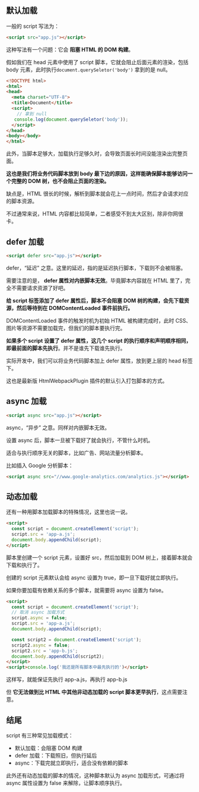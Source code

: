 ## 默认加载

一般的 script 写法为：

```html
<script src="app.js"></script>
```

这种写法有一个问题：它会 **阻塞 HTML 的 DOM 构建**。

假如我们在 head 元素中使用了 script 脚本，它就会阻止后面元素的渲染，包括 body 元素，此时执行`document.querySeletor('body')` 拿到的是 null。

```html
<!DOCTYPE html>
<html>
<head>
  <meta charset="UTF-8">
  <title>Document</title>
  <script>
    // 拿到 null
   console.log(document.querySeletor('body'));
  </script>
</head>
<body></body>
</html>
```

此外，当脚本足够大，加载执行足够久时，会导致页面长时间没能渲染出完整页面。

**这也是我们将业务代码脚本放到 body 最下边的原因，这样能确保脚本能够访问一个完整的 DOM 树，也不会阻止页面的渲染。**

缺点是，HTML 很长的时候，解析到脚本就会花上一点时间，然后才会请求对应的脚本资源。

不过通常来说，HTML 内容都比较简单，二者感受不到太大区别，除非你网很卡。

## defer 加载

```html
<script defer src="app.js"></script>
```

defer，“延迟” 之意。这里的延迟，指的是延迟执行脚本，下载则不会被阻塞。

需要注意的是， **defer 属性对内嵌脚本无效**。毕竟脚本内容就在 HTML 里了，完全不需要请求资源了好吧。

**给 script 标签添加了 defer 属性后，脚本不会阻塞 DOM 树的构建，会先下载资源，然后等待到在 DOMContentLoaded 事件前执行。**

DOMContentLoaded 事件的触发时机为初始 HTML 被构建完成时，此时 CSS、图片等资源不需要加载完，但我们的脚本要执行完。

**如果多个 script 设置了 defer 属性，这几个 script 的执行顺序和声明顺序相同，即最前面的脚本先执行**。并不是谁先下载谁先执行。

实际开发中，我们可以将业务代码脚本加上 defer 属性，放到更上层的 head 标签下。

这也是最新版 HtmlWebpackPlugin 插件的默认引入打包脚本的方式。

## async 加载

```html
<script async src="app.js"></script>
```

async，“异步” 之意。同样对内嵌脚本无效。

设置 async  后，脚本一旦被下载好了就会执行，不管什么时机。

适合与执行顺序无关的脚本，比如广告、网站流量分析脚本。

比如插入 Google 分析脚本：

```html
<script async src="//www.google-analytics.com/analytics.js"></script>
```

## 动态加载

还有一种用脚本加载脚本的特殊情况，这里也说一说。

```html
<script>
  const script = document.createElement('script');
  script.src = 'app-a.js';
  document.body.appendChild(script);
</script>
```

脚本里创建一个 script 元素，设置好 src，然后加载到 DOM 树上，接着脚本就会下载和执行了。

创建的 script 元素默认会给 async 设置为 true，即一旦下载好就立即执行。

如果你要加载有依赖关系的多个脚本，就需要将 async 设置为 false。

```html
<script>
  const script = document.createElement('script');
  // 取消 async 加载方式
  script.async = false;
  script.src = 'app-a.js';
  document.body.appendChild(script);

  const script2 = document.createElement('script');
  script2.async = false;
  script2.src = 'app-b.js';
  document.body.appendChild(script2);
</script>
<script>console.log('我还是所有脚本中最先执行的')</script>
```

这样写，就能保证先执行 app-a.js，再执行 app-b.js

但 **它无法做到比 HTML 中其他非动态加载的 script 脚本更早执行**，这点需要注意。

## 结尾

script 有三种常见加载模式：

- 默认加载：会阻塞 DOM 构建
- defer 加载：下载照旧，但执行延后
- async：下载完就立即执行，适合没有依赖的脚本

此外还有动态加载的脚本的情况，这种脚本默认为 async 加载形式，可通过将 async 属性设置为 false 来解除，让脚本顺序执行。